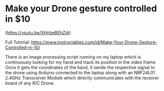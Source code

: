 # Make your Drone gesture controlled in $10

(https://youtu.be/XhHzeBEhZjA)

Full Tutorial: https://www.instructables.com/id/Make-Your-Drone-Gesture-Controlled-in-10/
 
There is an image processing script running on my laptop which is continuously looking for my hand and track its position in the video frame. Once it gets the coordinates of the hand, it sends the respective signal to the drone using Arduino connected to the laptop along with an NRF24L01 2.4GHz Transceiver Module which directly communicates with the receiver board of any R/C Drone.
